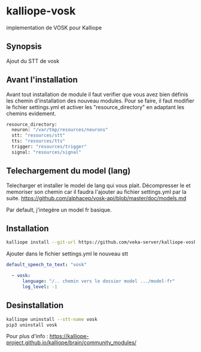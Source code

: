 # kalliope-vosk
implementation de VOSK pour Kalliope 

## Synopsis
Ajout du STT de vosk

## Avant l'installation
Avant tout installation de module il faut verifier que vous avez bien définis les chemin d'installation des nouveau modules.
Pour se faire, il faut modifier le fichier settings.yml et activer les "resource_directory" en adaptant les chemins evidement.
```bash
resource_directory:
  neuron: "/var/tmp/resources/neurons"
  stt: "resources/stt"
  tts: "resources/tts"
  trigger: "resources/trigger"
  signal: "resources/signal"
```

## Telechargement du model (lang)
Telecharger et installer le model de lang qui vous plait.
Décompresser le et memoriser son chemin car il faudra l'ajouter au fichier settings.yml par la suite.
https://github.com/alphacep/vosk-api/blob/master/doc/models.md

Par default, j'integère un model fr basique.

## Installation
```bash
kalliope install --git-url https://github.com/veka-server/kalliope-vosk.git
```

Ajouter dans le fichier settings.yml le nouveau stt
```yml
default_speech_to_text: "vosk"
```

```yml
  - vosk:
      language: "/.. chemin vers le dossier model .../model-fr"
      log_level: -1
```

## Desinstallation
```bash
kalliope uninstall --stt-name vosk
pip3 uninstall vosk
```

Pour plus d'info : https://kalliope-project.github.io/kalliope/brain/community_modules/
